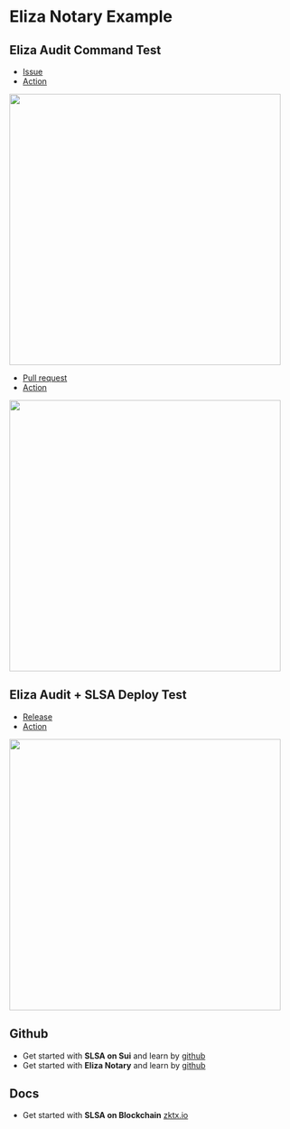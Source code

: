 # Eliza Notary Example

## Eliza Audit Command Test

  - [Issue](https://github.com/zktx-io/eliza-notary-example/issues/1)
  - [Action](https://github.com/zktx-io/eliza-notary-example/actions/runs/13247237097)

<img width="480" src="https://github.com/user-attachments/assets/44a83849-95ab-4475-8241-7b50de901673" />

  - [Pull request](https://github.com/zktx-io/eliza-notary-example/pull/3)
  - [Action](https://github.com/zktx-io/eliza-notary-example/actions/runs/13247397089)

<img width="480" src="https://github.com/user-attachments/assets/95e985d8-7b7d-4980-b12d-b2137c532b03" />

## Eliza Audit + SLSA Deploy Test

  - [Release](https://github.com/zktx-io/eliza-notary-example/releases/tag/v0.0.1)
  - [Action](https://github.com/zktx-io/eliza-notary-example/actions/runs/13247548458)

<img width="480" src="https://github.com/user-attachments/assets/e8233e84-fee1-483d-b068-14f9cecbbe70" />

## Github

- Get started with **SLSA on Sui** and learn by [github](https://github.com/zktx-io/slsa-on-sui)
- Get started with **Eliza Notary** and learn by [github](https://github.com/zktx-io/eliza-notary)

## Docs

- Get started with **SLSA on Blockchain** [zktx.io](https://docs.zktx.io/slsa/slsa-on-blockchain.html)
